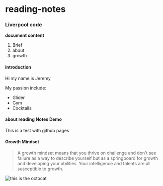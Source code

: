 # reading-notes

### Liverpool code

**document content**

  1. Brief
  2. about
  3. growth

#### introduction

Hi my name is Jeremy

My passion include:

- Glider
- Gym
- Cocktails

#### about reading Notes Demo
This is a test with github pages

#### Growth Mindset
> A growth mindset means that you thrive on challenge and don't see failure as a way to describe yourself but as a springboard for growth and developing your abilities. Your intelligence and talents are all susceptible to growth.

![this is the octocat](https://myoctocat.com/assets/images/base-octocat.svg)
